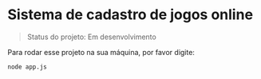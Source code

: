 <h1>Sistema de cadastro de jogos online</h1>

> Status do projeto: Em desenvolvimento

Para rodar esse projeto na sua máquina, por favor digite:

```
node app.js
```

